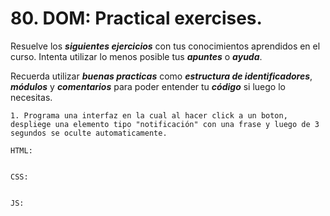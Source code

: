 # 80. DOM: Practical exercises.

Resuelve los ***siguientes ejercicios*** con tus conocimientos aprendidos en el curso. Intenta utilizar lo menos posible tus ***apuntes*** o ***ayuda***.

Recuerda utilizar ***buenas practicas*** como ***estructura de identificadores***, ***módulos*** y ***comentarios*** para poder entender tu ***código*** si luego lo necesitas.


	1. Programa una interfaz en la cual al hacer click a un boton, despliege una elemento tipo "notificación" con una frase y luego de 3 segundos se oculte automaticamente.

	HTML:

~~~

~~~

	CSS:

~~~

~~~

	JS:

~~~

~~~